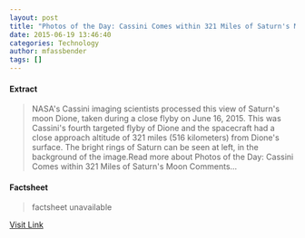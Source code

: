 ```yaml
---
layout: post
title: "Photos of the Day: Cassini Comes within 321 Miles of Saturn's Moon"
date: 2015-06-19 13:46:40
categories: Technology
author: mfassbender
tags: []
---
```



#### Extract
>NASA's Cassini imaging scientists processed this view of Saturn's moon Dione, taken during a close flyby on June 16, 2015. This was Cassini's fourth targeted flyby of Dione and the spacecraft had a close approach altitude of 321 miles (516 kilometers) from Dione's surface. The bright rings of Saturn can be seen at left, in the background of the image.Read more about Photos of the Day: Cassini Comes within 321 Miles of Saturn&#039;s Moon Comments...

#### Factsheet
>factsheet unavailable

[Visit Link](http://www.pddnet.com/news/2015/06/photos-day-cassini-comes-within-321-miles-saturns-moon)


